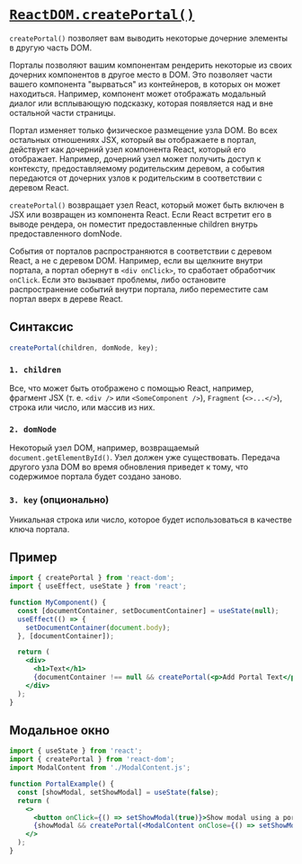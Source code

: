 # [`ReactDOM.createPortal()`](../index.md)

`createPortal()` позволяет вам выводить некоторые дочерние элементы в другую часть DOM.

Порталы позволяют вашим компонентам рендерить некоторые из своих дочерних компонентов в другое место в DOM. Это позволяет части вашего компонента "вырваться" из контейнеров, в которых он может находиться. Например, компонент может отображать модальный диалог или всплывающую подсказку, которая появляется над и вне остальной части страницы.

Портал изменяет только физическое размещение узла DOM. Во всех остальных отношениях JSX, который вы отображаете в портал, действует как дочерний узел компонента React, который его отображает. Например, дочерний узел может получить доступ к контексту, предоставляемому родительским деревом, а события передаются от дочерних узлов к родительским в соответствии с деревом React.

`createPortal()` возвращает узел React, который может быть включен в JSX или возвращен из компонента React. Если React встретит его в выводе рендера, он поместит предоставленные children внутрь предоставленного domNode.

События от порталов распространяются в соответствии с деревом React, а не с деревом DOM. Например, если вы щелкните внутри портала, а портал обернут в `<div onClick>`, то сработает обработчик `onClick`. Если это вызывает проблемы, либо остановите распространение событий внутри портала, либо переместите сам портал вверх в дереве React.

## Синтаксис

```jsx
createPortal(children, domNode, key);
```

### `1. children`

Все, что может быть отображено с помощью React, например, фрагмент JSX (т. е. `<div />` или `<SomeComponent />`), `Fragment` (`<>...</>`), строка или число, или массив из них.

### `2. domNode`

Некоторый узел DOM, например, возвращаемый `document.getElementById()`. Узел должен уже существовать. Передача другого узла DOM во время обновления приведет к тому, что содержимое портала будет создано заново.

### `3. key` (опционально)

Уникальная строка или число, которое будет использоваться в качестве ключа портала.

## Пример

```jsx
import { createPortal } from 'react-dom';
import { useEffect, useState } from 'react';

function MyComponent() {
  const [documentContainer, setDocumentContainer] = useState(null);
  useEffect(() => {
    setDocumentContainer(document.body);
  }, [documentContainer]);

  return (
    <div>
      <h1>Text</h1>
      {documentContainer !== null && createPortal(<p>Add Portal Text</p>, document.body)}
    </div>
  );
}
```

## Модальное окно

```jsx
import { useState } from 'react';
import { createPortal } from 'react-dom';
import ModalContent from './ModalContent.js';

function PortalExample() {
  const [showModal, setShowModal] = useState(false);
  return (
    <>
      <button onClick={() => setShowModal(true)}>Show modal using a portal</button>
      {showModal && createPortal(<ModalContent onClose={() => setShowModal(false)} />, document.body)}
    </>
  );
}
```
